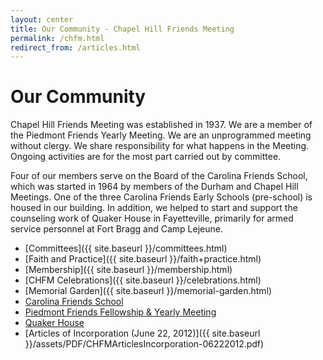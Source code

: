 ```yaml
---
layout: center
title: Our Community - Chapel Hill Friends Meeting
permalink: /chfm.html
redirect_from: /articles.html
---
```

# Our Community

Chapel Hill Friends Meeting was established in 1937. We are a member of the
Piedmont Friends Yearly Meeting. We are an unprogrammed meeting without clergy.
We share responsibility for what happens in the Meeting. Ongoing activities are
for the most part carried out by committee.

Four of our members serve on the Board of the Carolina Friends School, which
was started in 1964 by members of the Durham and Chapel Hill Meetings. One of
the three Carolina Friends Early Schools (pre-school) is housed in our building.
In addition, we helped to start and support the counseling work of Quaker House
in Fayetteville, primarily for armed service personnel at Fort Bragg and Camp
Lejeune.

- [Committees]({{ site.baseurl }}/committees.html)
- [Faith and Practice]({{ site.baseurl }}/faith+practice.html)
- [Membership]({{ site.baseurl }}/membership.html)
- [CHFM Celebrations]({{ site.baseurl }}/celebrations.html)
- [Memorial Garden]({{ site.baseurl }}/memorial-garden.html)
- [Carolina Friends School](https://www.cfsnc.org)
- [Piedmont Friends Fellowship & Yearly Meeting](https://www.fgcquaker.org/cloud/piedmont-friends-fellowship-and-yearly-meeting)
- [Quaker House](https://www.quakerhouse.org/)
- [Articles of Incorporation (June 22, 2012)]({{ site.baseurl }}/assets/PDF/CHFMArticlesIncorporation-06222012.pdf)
